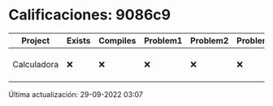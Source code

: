 # Calificaciones: 9086c9
|Project|Exists|Compiles|Problem1|Problem2|Problem3|Extra|CommitHash|CommitDate|CheckDate|Comments|DueDate|Grade|
|-|-|-|-|-|-|-|-|-|-|-|-|-|
|Calculadora|❌|❌|❌|❌|❌|❌|NA|NA|29-09-2022 03:07:31|No se encontró el archivo en PracticasCompuI/Calculadora/Calculadora.cpp|28-09-2022 21:00:00|5|

Última actualización: 29-09-2022 03:07